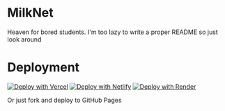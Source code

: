 # MilkNet
Heaven for bored students.
I'm too lazy to write a proper README so just look around

# Deployment
[![Deploy with Vercel](https://binbashbanana.github.io/deploy-buttons/buttons/remade/vercel.svg)](https://vercel.com/new/clone?repositoryurl=https://github.com/milk-net/milk-net.github.io) [![Deploy with Netlify](https://binbashbanana.github.io/deploy-buttons/buttons/remade/netlify.svg)](https://app.netlify.com/start/deploy?repository=https://github.com/milk-net/milk-net.github.io) [![Deploy with Render](https://binbashbanana.github.io/deploy-buttons/buttons/remade/render.svg)](https://render.com/deploy?repo=https://github.com/milk-net/milk-net.github.io)

Or just fork and deploy to GitHub Pages
